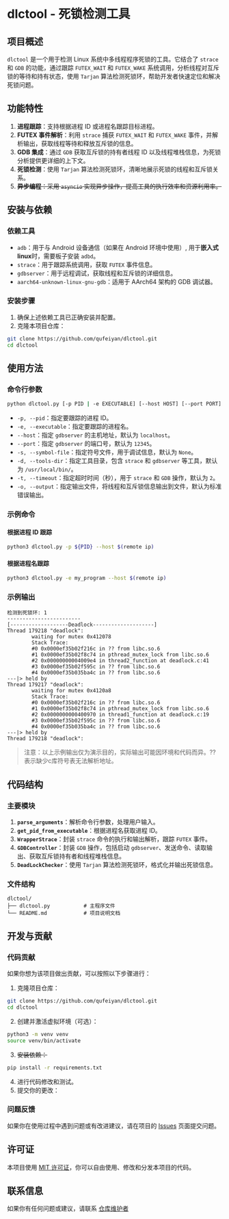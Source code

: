 # dlctool - 死锁检测工具

## 项目概述
`dlctool` 是一个用于检测 Linux 系统中多线程程序死锁的工具。它结合了 `strace` 和 `GDB` 的功能，通过跟踪 `FUTEX_WAIT` 和 `FUTEX_WAKE` 系统调用，分析线程对互斥锁的等待和持有状态，使用 `Tarjan` 算法检测死锁环，帮助开发者快速定位和解决死锁问题。

## 功能特性
1. **进程跟踪**：支持根据进程 ID 或进程名跟踪目标进程。
2. **FUTEX 事件解析**：利用 `strace` 捕获 `FUTEX_WAIT` 和 `FUTEX_WAKE` 事件，并解析输出，获取线程等待和释放互斥锁的信息。
3. **GDB 集成**：通过 `GDB` 获取互斥锁的持有者线程 ID 以及线程堆栈信息，为死锁分析提供更详细的上下文。
4. **死锁检测**：使用 `Tarjan` 算法检测死锁环，清晰地展示死锁的线程和互斥锁关系。
5. ~~**异步编程**：采用 `asyncio` 实现异步操作，提高工具的执行效率和资源利用率。~~

## 安装与依赖
### 依赖工具
- `adb`：用于与 Android 设备通信（如果在 Android 环境中使用）, 用于**嵌入式linux**时，需要板子安装 `adbd`。
- `strace`：用于跟踪系统调用，获取 `FUTEX` 事件信息。
- `gdbserver`：用于远程调试，获取线程和互斥锁的详细信息。
- `aarch64-unknown-linux-gnu-gdb`：适用于 AArch64 架构的 GDB 调试器。

### 安装步骤
1. 确保上述依赖工具已正确安装并配置。
2. 克隆本项目仓库：
```bash
git clone https://github.com/qufeiyan/dlctool.git
cd dlctool
```

## 使用方法
### 命令行参数
```bash
python dlctool.py [-p PID | -e EXECUTABLE] [--host HOST] [--port PORT] [-s SYMBOL_FILE] [-d TOOLS_DIR] [-t TIMEOUT] [-o OUTPUT]
```
- `-p, --pid`：指定要跟踪的进程 ID。
- `-e, --executable`：指定要跟踪的进程名。
- `--host`：指定 `gdbserver` 的主机地址，默认为 `localhost`。
- `--port`：指定 `gdbserver` 的端口号，默认为 `12345`。
- `-s, --symbol-file`：指定符号文件，用于调试信息，默认为 `None`。
- `-d, --tools-dir`：指定工具目录，包含 `strace` 和 `gdbserver` 等工具，默认为 `/usr/local/bin/`。
- `-t, --timeout`：指定超时时间（秒），用于 `strace` 和 `GDB` 操作，默认为 `2`。
- `-o, --output`：指定输出文件，将线程和互斥锁信息输出到文件，默认为标准错误输出。

### 示例命令
#### 根据进程 ID 跟踪
```bash
python3 dlctool.py -p ${PID} --host $(remote ip)
```

#### 根据进程名跟踪
```bash
python3 dlctool.py -e my_program --host $(remote ip)
```

### 示例输出
```
检测到死锁环: 1
------------------------
[-------------------Deadlock--------------------] 
Thread 179218 "deadlock":
        waiting for mutex 0x412078
        Stack Trace:
        #0 0x0000ef35b02f216c in ?? from libc.so.6 
        #1 0x0000ef35b02f8c74 in pthread_mutex_lock from libc.so.6 
        #2 0x00000000004009e4 in thread2_function at deadlock.c:41 
        #3 0x0000ef35b02f595c in ?? from libc.so.6 
        #4 0x0000ef35b035ba4c in ?? from libc.so.6 
---|> held by
Thread 179217 "deadlock":
        waiting for mutex 0x4120a8
        Stack Trace:
        #0 0x0000ef35b02f216c in ?? from libc.so.6 
        #1 0x0000ef35b02f8c74 in pthread_mutex_lock from libc.so.6 
        #2 0x0000000000400970 in thread1_function at deadlock.c:19 
        #3 0x0000ef35b02f595c in ?? from libc.so.6 
        #4 0x0000ef35b035ba4c in ?? from libc.so.6 
---|> held by
Thread 179218 "deadlock":
```
> 注意：以上示例输出仅为演示目的，实际输出可能因环境和代码而异。?? 表示缺少c库符号表无法解析地址。


## 代码结构
### 主要模块
1. **`parse_arguments`**：解析命令行参数，处理用户输入。
2. **`get_pid_from_executable`**：根据进程名获取进程 ID。
3. **`WrapperStrace`**：封装 `strace` 命令的执行和输出解析，跟踪 `FUTEX` 事件。
4. **`GDBController`**：封装 `GDB` 操作，包括启动 `gdbserver`、发送命令、读取输出、获取互斥锁持有者和线程堆栈信息。
5. **`DeadLockChecker`**：使用 `Tarjan` 算法检测死锁环，格式化并输出死锁信息。

### 文件结构
```
dlctool/
├── dlctool.py           # 主程序文件
└── README.md            # 项目说明文档
```

## 开发与贡献
### 代码贡献
如果你想为该项目做出贡献，可以按照以下步骤进行：
1. 克隆项目仓库：
```bash
git clone https://github.com/qufeiyan/dlctool.git
cd dlctool
```
2. 创建并激活虚拟环境（可选）：
```bash
python3 -m venv venv
source venv/bin/activate
```
3. ~~安装依赖：~~
```bash
pip install -r requirements.txt
```
4. 进行代码修改和测试。
5. 提交你的更改：

### 问题反馈
如果你在使用过程中遇到问题或有改进建议，请在项目的 [Issues](https://github.com/qufeiyan/dlctool/issues) 页面提交问题。

## 许可证
本项目使用 [MIT 许可证](https://opensource.org/licenses/MIT)，你可以自由使用、修改和分发本项目的代码。

## 联系信息
如果你有任何问题或建议，请联系 [仓库维护者]()